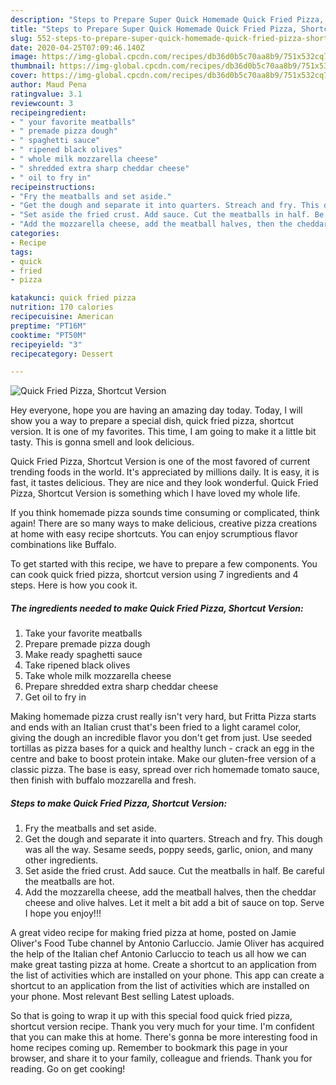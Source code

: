 ```yaml
---
description: "Steps to Prepare Super Quick Homemade Quick Fried Pizza, Shortcut Version"
title: "Steps to Prepare Super Quick Homemade Quick Fried Pizza, Shortcut Version"
slug: 552-steps-to-prepare-super-quick-homemade-quick-fried-pizza-shortcut-version
date: 2020-04-25T07:09:46.140Z
image: https://img-global.cpcdn.com/recipes/db36d0b5c70aa8b9/751x532cq70/quick-fried-pizza-shortcut-version-recipe-main-photo.jpg
thumbnail: https://img-global.cpcdn.com/recipes/db36d0b5c70aa8b9/751x532cq70/quick-fried-pizza-shortcut-version-recipe-main-photo.jpg
cover: https://img-global.cpcdn.com/recipes/db36d0b5c70aa8b9/751x532cq70/quick-fried-pizza-shortcut-version-recipe-main-photo.jpg
author: Maud Pena
ratingvalue: 3.1
reviewcount: 3
recipeingredient:
- " your favorite meatballs"
- " premade pizza dough"
- " spaghetti sauce"
- " ripened black olives"
- " whole milk mozzarella cheese"
- " shredded extra sharp cheddar cheese"
- " oil to fry in"
recipeinstructions:
- "Fry the meatballs and set aside."
- "Get the dough and separate it into quarters. Streach and fry. This dough was all the way. Sesame seeds, poppy seeds, garlic, onion, and many other ingredients."
- "Set aside the fried crust. Add sauce. Cut the meatballs in half. Be careful the meatballs are hot."
- "Add the mozzarella cheese, add the meatball halves, then the cheddar cheese and olive halves. Let it melt a bit add a bit of sauce on top. Serve I hope you enjoy!!!"
categories:
- Recipe
tags:
- quick
- fried
- pizza

katakunci: quick fried pizza 
nutrition: 170 calories
recipecuisine: American
preptime: "PT16M"
cooktime: "PT50M"
recipeyield: "3"
recipecategory: Dessert

---
```



![Quick Fried Pizza, Shortcut Version](https://img-global.cpcdn.com/recipes/db36d0b5c70aa8b9/751x532cq70/quick-fried-pizza-shortcut-version-recipe-main-photo.jpg)

Hey everyone, hope you are having an amazing day today. Today, I will show you a way to prepare a special dish, quick fried pizza, shortcut version. It is one of my favorites. This time, I am going to make it a little bit tasty. This is gonna smell and look delicious.

Quick Fried Pizza, Shortcut Version is one of the most favored of current trending foods in the world. It's appreciated by millions daily. It is easy, it is fast, it tastes delicious. They are nice and they look wonderful. Quick Fried Pizza, Shortcut Version is something which I have loved my whole life.

If you think homemade pizza sounds time consuming or complicated, think again! There are so many ways to make delicious, creative pizza creations at home with easy recipe shortcuts. You can enjoy scrumptious flavor combinations like Buffalo.


To get started with this recipe, we have to prepare a few components. You can cook quick fried pizza, shortcut version using 7 ingredients and 4 steps. Here is how you cook it.

<!--inarticleads1-->

##### The ingredients needed to make Quick Fried Pizza, Shortcut Version:

1. Take  your favorite meatballs
1. Prepare  premade pizza dough
1. Make ready  spaghetti sauce
1. Take  ripened black olives
1. Take  whole milk mozzarella cheese
1. Prepare  shredded extra sharp cheddar cheese
1. Get  oil to fry in


Making homemade pizza crust really isn&#39;t very hard, but Fritta Pizza starts and ends with an Italian crust that&#39;s been fried to a light caramel color, giving the dough an incredible flavor you don&#39;t get from just. Use seeded tortillas as pizza bases for a quick and healthy lunch - crack an egg in the centre and bake to boost protein intake. Make our gluten-free version of a classic pizza. The base is easy, spread over rich homemade tomato sauce, then finish with buffalo mozzarella and fresh. 

<!--inarticleads2-->

##### Steps to make Quick Fried Pizza, Shortcut Version:

1. Fry the meatballs and set aside.
1. Get the dough and separate it into quarters. Streach and fry. This dough was all the way. Sesame seeds, poppy seeds, garlic, onion, and many other ingredients.
1. Set aside the fried crust. Add sauce. Cut the meatballs in half. Be careful the meatballs are hot.
1. Add the mozzarella cheese, add the meatball halves, then the cheddar cheese and olive halves. Let it melt a bit add a bit of sauce on top. Serve I hope you enjoy!!!


A great video recipe for making fried pizza at home, posted on Jamie Oliver&#39;s Food Tube channel by Antonio Carluccio. Jamie Oliver has acquired the help of the Italian chef Antonio Carluccio to teach us all how we can make great tasting pizza at home. Create a shortcut to an application from the list of activities which are installed on your phone. This app can create a shortcut to an application from the list of activities which are installed on your phone. Most relevant Best selling Latest uploads. 

So that is going to wrap it up with this special food quick fried pizza, shortcut version recipe. Thank you very much for your time. I'm confident that you can make this at home. There's gonna be more interesting food in home recipes coming up. Remember to bookmark this page in your browser, and share it to your family, colleague and friends. Thank you for reading. Go on get cooking!
